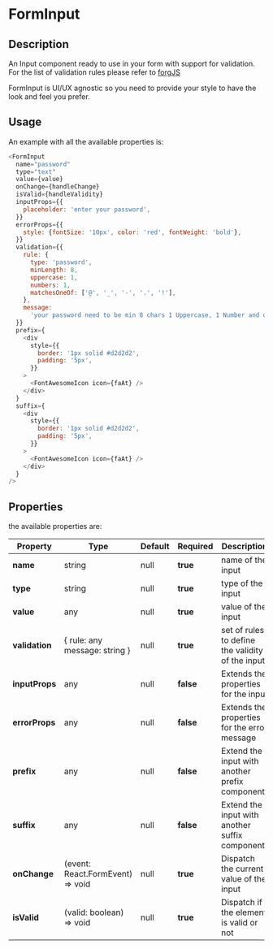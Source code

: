 # FormInput

## Description

An Input component ready to use in your form with support for validation. For
the list of validation rules please refer to
[forgJS](https://github.com/oussamahamdaoui/forgJs)

FormInput is UI/UX agnostic so you need to provide your style to have the look
and feel you prefer.

## Usage

An example with all the available properties is:

```js
<FormInput
  name="password"
  type="text"
  value={value}
  onChange={handleChange}
  isValid={handleValidity}
  inputProps={{
    placeholder: 'enter your password',
  }}
  errorProps={{
    style: {fontSize: '10px', color: 'red', fontWeight: 'bold'},
  }}
  validation={{
    rule: {
      type: 'password',
      minLength: 8,
      uppercase: 1,
      numbers: 1,
      matchesOneOf: ['@', '_', '-', '.', '!'],
    },
    message:
      'your password need to be min 8 chars 1 Uppercase, 1 Number and one special character',
  }}
  prefix={
    <div
      style={{
        border: '1px solid #d2d2d2',
        padding: '5px',
      }}
    >
      <FontAwesomeIcon icon={faAt} />
    </div>
  }
  suffix={
    <div
      style={{
        border: '1px solid #d2d2d2',
        padding: '5px',
      }}
    >
      <FontAwesomeIcon icon={faAt} />
    </div>
  }
/>
```

## Properties

the available properties are:

| Property       | Type                                               | Default | Required  | Description                                      |
| -------------- | -------------------------------------------------- | ------- | --------- | ------------------------------------------------ |
| **name**       | string                                             | null    | **true**  | name of the input                                |
| **type**       | string                                             | null    | **true**  | type of the input                                |
| **value**      | any                                                | null    | **true**  | value of the input                               |
| **validation** | { rule: any message: string }                      | null    | **true**  | set of rules to define the validity of the input |
| **inputProps** | any                                                | null    | **false** | Extends the properties for the input             |
| **errorProps** | any                                                | null    | **false** | Extends the properties for the error message     |
| **prefix**     | any                                                | null    | **false** | Extend the input with another prefix component   |
| **suffix**     | any                                                | null    | **false** | Extend the input with another suffix component}  |
| **onChange**   | (event: React.FormEvent<HTMLInputElement>) => void | null    | **true**  | Dispatch the current value of the input          |
| **isValid**    | (valid: boolean) => void                           | null    | **true**  | Dispatch if the element is valid or not          |
